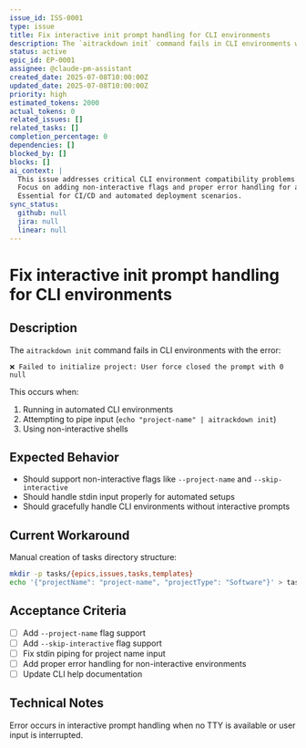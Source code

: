 ```yaml
---
issue_id: ISS-0001
type: issue
title: Fix interactive init prompt handling for CLI environments
description: The `aitrackdown init` command fails in CLI environments with interactive prompt errors. Need to add non-interactive flags and proper CLI environment handling.
status: active
epic_id: EP-0001
assignee: @claude-pm-assistant
created_date: 2025-07-08T10:00:00Z
updated_date: 2025-07-08T10:00:00Z
priority: high
estimated_tokens: 2000
actual_tokens: 0
related_issues: []
related_tasks: []
completion_percentage: 0
dependencies: []
blocked_by: []
blocks: []
ai_context: |
  This issue addresses critical CLI environment compatibility problems with the aitrackdown init command.
  Focus on adding non-interactive flags and proper error handling for automated environments.
  Essential for CI/CD and automated deployment scenarios.
sync_status:
  github: null
  jira: null
  linear: null
---
```


# Fix interactive init prompt handling for CLI environments

## Description

The `aitrackdown init` command fails in CLI environments with the error:
```
❌ Failed to initialize project: User force closed the prompt with 0 null
```

This occurs when:
1. Running in automated CLI environments
2. Attempting to pipe input (`echo "project-name" | aitrackdown init`)
3. Using non-interactive shells

## Expected Behavior

- Should support non-interactive flags like `--project-name` and `--skip-interactive`
- Should handle stdin input properly for automated setups
- Should gracefully handle CLI environments without interactive prompts

## Current Workaround

Manual creation of tasks directory structure:
```bash
mkdir -p tasks/{epics,issues,tasks,templates}
echo '{"projectName": "project-name", "projectType": "Software"}' > tasks/.project.json
```

## Acceptance Criteria

- [ ] Add `--project-name` flag support
- [ ] Add `--skip-interactive` flag support  
- [ ] Fix stdin piping for project name input
- [ ] Add proper error handling for non-interactive environments
- [ ] Update CLI help documentation

## Technical Notes

Error occurs in interactive prompt handling when no TTY is available or user input is interrupted.